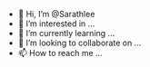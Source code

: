 - 👋 Hi, I’m @Sarathlee
- 👀 I’m interested in ...
- 🌱 I’m currently learning ...
- 💞️ I’m looking to collaborate on ...
- 📫 How to reach me ...

<!---
Sarathlee/Sarathlee is a ✨ special ✨ repository because its `README.md` (this file) appears on your GitHub profile.
You can click the Preview link to take a look at your changes.
--->
